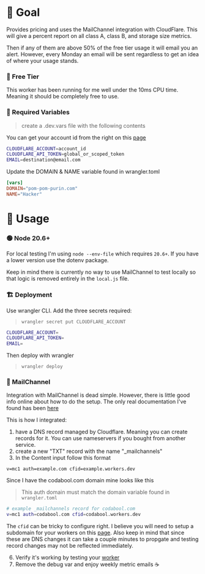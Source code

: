 # 🥅 Goal
Provides pricing and uses the MailChannel integration with CloudFlare.
This will give a percent report on all class A, class B, and storage size metrics.

Then if any of them are above 50% of the free tier usage it will email you an alert.
However, every Monday an email will be sent regardless to get an idea of where your usage stands.


### 💸 Free Tier
This worker has been running for me well under the 10ms CPU time. Meaning it should be completely free to use.

### 🔑 Required Variables
> create a .dev.vars file with the following contents

You can get your account id from the right on this [page](https://dash.cloudflare.com/?to=/:account/workers)
```sh
CLOUDFLARE_ACCOUNT=account_id
CLOUDFLARE_API_TOKEN=global_or_scoped_token
EMAIL=destination@email.com
```

Update the DOMAIN & NAME variable found in wrangler.toml

```toml
[vars]
DOMAIN="pom-pom-purin.com"
NAME="Hacker"
```

# 🥾 Usage
### 🟢 Node 20.6+
For local testing I'm using `node --env-file` which requires `20.6+`. If you have a lower version use the dotenv package.

Keep in mind there is currently no way to use MailChannel to test locally so that logic is removed entirely in the `local.js` file.

### 🏗 Deployment
Use wrangler CLI. Add the three secrets required:

> `wrangler secret put CLOUDFLARE_ACCOUNT`
```sh
CLOUDFLARE_ACCOUNT=
CLOUDFLARE_API_TOKEN=
EMAIL=
```

Then deploy with wrangler

> `wrangler deploy`

### 📨 MailChannel
Integration with MailChannel is dead simple. However, there is little good info online about how to do the setup. The only real documentation I've found has been [here](https://support.mailchannels.com/hc/en-us/articles/16918954360845-Secure-your-domain-name-against-spoofing-with-Domain-Lockdown-)

This is how I integrated:

1. have a DNS record managed by Cloudflare. Meaning you can create records for it. You can use nameservers if you bought from another service.
2. create a new "TXT" record with the name "_mailchannels"
3. In the Content input follow this format

```
v=mc1 auth=example.com cfid=example.workers.dev
```

Since I have the codabool.com domain mine looks like this

> This auth domain must match the domain variable found in `wrangler.toml` 

```sh
# example _mailchannels record for codabool.com
v=mc1 auth=codabool.com cfid=codabool.workers.dev
```

The `cfid` can be tricky to configure right. I believe you will need to setup a subdomain for your workers on this [page](https://dash.cloudflare.com/?to=/:account/workers). Also keep in mind that since these are DNS changes it can take a couple minutes to propgate and testing record changes may not be reflected immediately.

6. Verify it's working by testing your [worker](https://dash.cloudflare.com/?to=/:account/workers)
7. Remove the debug var and enjoy weekly metric emails ☕
